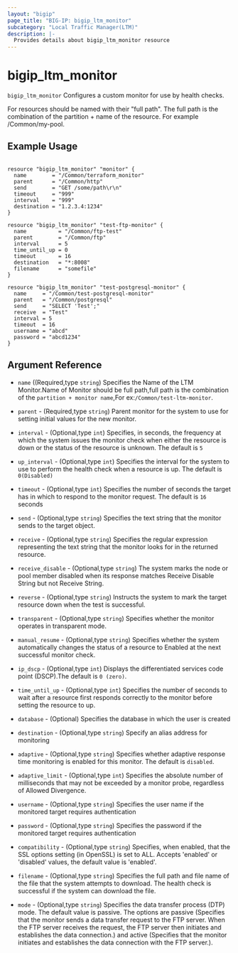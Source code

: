 ```yaml
---
layout: "bigip"
page_title: "BIG-IP: bigip_ltm_monitor"
subcategory: "Local Traffic Manager(LTM)"
description: |-
  Provides details about bigip_ltm_monitor resource
---
```


# bigip\_ltm\_monitor

`bigip_ltm_monitor` Configures a custom monitor for use by health checks.

For resources should be named with their "full path". The full path is the combination of the partition + name of the resource. For example /Common/my-pool.

## Example Usage


```hcl

resource "bigip_ltm_monitor" "monitor" {
  name        = "/Common/terraform_monitor"
  parent      = "/Common/http"
  send        = "GET /some/path\r\n"
  timeout     = "999"
  interval    = "999"
  destination = "1.2.3.4:1234"
}

resource "bigip_ltm_monitor" "test-ftp-monitor" {
  name          = "/Common/ftp-test"
  parent        = "/Common/ftp"
  interval      = 5
  time_until_up = 0
  timeout       = 16
  destination   = "*:8008"
  filename      = "somefile"
}

resource "bigip_ltm_monitor" "test-postgresql-monitor" {
  name     = "/Common/test-postgresql-monitor"
  parent   = "/Common/postgresql"
  send     = "SELECT 'Test';"
  receive  = "Test"
  interval = 5
  timeout  = 16
  username = "abcd"
  password = "abcd1234"
}
```      

## Argument Reference

* `name` ((Required,type `string`) Specifies the Name of the LTM Monitor.Name of Monitor should be full path,full path is the combination of the `partition + monitor name`,For ex:`/Common/test-ltm-monitor`.

* `parent` - (Required,type `string`)  Parent monitor for the system to use for setting initial values for the new monitor.

* `interval` - (Optional,type `int`) Specifies, in seconds, the frequency at which the system issues the monitor check when either the resource is down or the status of the resource is unknown. The default is `5`

* `up_interval` - (Optional,type `int`) Specifies the interval for the system to use to perform the health check when a resource is up. The default is `0(Disabled)`

* `timeout` - (Optional,type `int`) Specifies the number of seconds the target has in which to respond to the monitor request. The default is `16` seconds

* `send` - (Optional,type `string`) Specifies the text string that the monitor sends to the target object.

* `receive` - (Optional,type `string`) Specifies the regular expression representing the text string that the monitor looks for in the returned resource.

* `receive_disable` - (Optional,type `string`) The system marks the node or pool member disabled when its response matches Receive Disable String but not Receive String.

* `reverse`  - (Optional,type `string`) Instructs the system to mark the target resource down when the test is successful.

* `transparent` - (Optional,type `string`) Specifies whether the monitor operates in transparent mode.

* `manual_resume` - (Optional,type `string`) Specifies whether the system automatically changes the status of a resource to Enabled at the next successful monitor check.

* `ip_dscp` - (Optional,type `int`) Displays the differentiated services code point (DSCP).The default is `0 (zero)`.

* `time_until_up` - (Optional,type `int`) Specifies the number of seconds to wait after a resource first responds correctly to the monitor before setting the resource to up.

* `database` - (Optional) Specifies the database in which the user is created

* `destination` - (Optional,type `string`) Specify an alias address for monitoring

* `adaptive` - (Optional,type `string`) Specifies whether adaptive response time monitoring is enabled for this monitor. The default is `disabled`.

* `adaptive_limit` - (Optional,type `int`) Specifies the absolute number of milliseconds that may not be exceeded by a monitor probe, regardless of Allowed Divergence.

* `username` - (Optional,type `string`) Specifies the user name if the monitored target requires authentication

* `password` - (Optional,type `string`) Specifies the password if the monitored target requires authentication 

* `compatibility` -  (Optional,type `string`) Specifies, when enabled, that the SSL options setting (in OpenSSL) is set to ALL. Accepts 'enabled' or 'disabled' values, the default value is 'enabled'.

* `filename` - (Optional,type `string`) Specifies the full path and file name of the file that the system attempts to download. The health check is successful if the system can download the file.

* `mode` - (Optional,type `string`) Specifies the data transfer process (DTP) mode. The default value is passive. The options are passive (Specifies that the monitor sends a data transfer request to the FTP server. When the FTP server receives the request, the FTP server then initiates and establishes the data connection.) and active (Specifies that the monitor initiates and establishes the data connection with the FTP server.).
